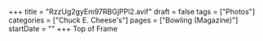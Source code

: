 +++
title = "RzzUg2gyEm97RBGjPPl2.avif"
draft = false
tags = ["Photos"]
categories = ["Chuck E. Cheese's"]
pages = ["Bowling (Magazine)"]
startDate = ""
+++
Top of Frame
